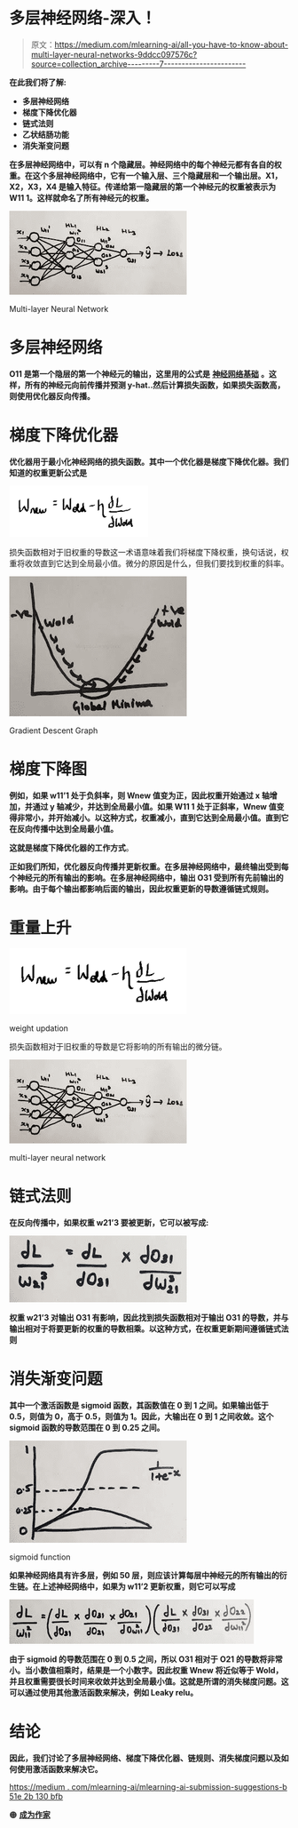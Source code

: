 # 多层神经网络-深入！

> 原文：<https://medium.com/mlearning-ai/all-you-have-to-know-about-multi-layer-neural-networks-9ddcc097576c?source=collection_archive---------7----------------------->

**在此我们将了解:**

*   **多层神经网络**
*   **梯度下降优化器**
*   **链式法则**
*   **乙状结肠功能**
*   **消失渐变问题**

**在多层神经网络中，可以有 n 个隐藏层。神经网络中的每个神经元都有各自的权重。在这个多层神经网络中，它有一个输入层、三个隐藏层和一个输出层。X1，X2，X3，X4 是输入特征。传递给第一隐藏层的第一个神经元的权重被表示为 W11 1。这样就命名了所有神经元的权重。**

![](img/b327f05dc3605761fe8cd5fa48d06605.png)

Multi-layer Neural Network

# **多层神经网络**

**O11 是第一个隐层的第一个神经元的输出，这里用的公式是** [**神经网络基础**](https://snega-s.medium.com/training-of-neural-networks-back-propagation-7047d6ffbdc4) **。这样，所有的神经元向前传播并预测 y-hat..然后计算损失函数，如果损失函数高，则使用优化器反向传播。**

# 梯度下降优化器

**优化器用于最小化神经网络的损失函数。其中一个优化器是梯度下降优化器。我们知道的权重更新公式是**

![](img/d91623ca7254c9d84bfd1ad8d215fb87.png)

损失函数相对于旧权重的导数这一术语意味着我们将梯度下降权重，换句话说，权重将收敛直到它达到全局最小值。微分的原因是什么，但我们要找到权重的斜率。

![](img/ab0a0117edbaaf365631dea8ddb0865f.png)

Gradient Descent Graph

# **梯度下降图**

**例如，如果 w11’1 处于负斜率，则 Wnew 值变为正，因此权重开始通过 x 轴增加，并通过 y 轴减少，并达到全局最小值。如果 W11 1 处于正斜率，Wnew 值变得非常小，并开始减小。以这种方式，权重减小，直到它达到全局最小值。直到它在反向传播中达到全局最小值。**

**这就是梯度下降优化器的工作方式**。

**正如我们所知，优化器反向传播并更新权重。在多层神经网络中，最终输出受到每个神经元的所有输出的影响。在多层神经网络中，输出 O31 受到所有先前输出的影响。由于每个输出都影响后面的输出，因此权重更新的导数遵循链式规则。**

# 重量上升

![](img/6af81779fe9e6b50489eb8148418f93d.png)

weight updation

损失函数相对于旧权重的导数是它将影响的所有输出的微分链。

![](img/fce24c3933b43d7e9033f720ea8e7754.png)

multi-layer neural network

# **链式法则**

**在反向传播中，如果权重 w21’3 要被更新，它可以被写成:**

![](img/6a4d9c5da8cb9a1c5368dfd7862a30ef.png)

**权重 w21’3 对输出 O31 有影响，因此找到损失函数相对于输出 O31 的导数，并与输出相对于将要更新的权重的导数相乘。以这种方式，在权重更新期间遵循链式法则**

# **消失渐变问题**

**其中一个激活函数是 sigmoid 函数，其函数值在 0 到 1 之间。如果输出低于 0.5，则值为 0，高于 0.5，则值为 1。因此，大输出在 0 到 1 之间收敛。这个 sigmoid 函数的导数范围在 0 到 0.25 之间。**

![](img/e59d70f6653cfab918736b2e458c8efa.png)

sigmoid function

**如果神经网络具有许多层，例如 50 层，则应该计算每层中神经元的所有输出的衍生链。在上述神经网络中，如果为 w11’2 更新权重，则它可以写成**

![](img/c9ef66734b8931c88b469e80f74c7ad8.png)

**由于 sigmoid 的导数范围在 0 到 0.5 之间，所以 O31 相对于 O21 的导数将非常小。当小数值相乘时，结果是一个小数字。因此权重 Wnew 将近似等于 Wold，并且权重需要很长时间来收敛并达到全局最小值。这就是所谓的消失梯度问题。这可以通过使用其他激活函数来解决，例如 Leaky relu。**

# **结论**

**因此，我们讨论了多层神经网络、梯度下降优化器、链规则、消失梯度问题以及如何使用激活函数来解决它。**

[https://medium . com/mlearning-ai/mlearning-ai-submission-suggestions-b 51e 2b 130 bfb](/mlearning-ai/mlearning-ai-submission-suggestions-b51e2b130bfb)

🟠 [**成为作家**](/mlearning-ai/mlearning-ai-submission-suggestions-b51e2b130bfb)